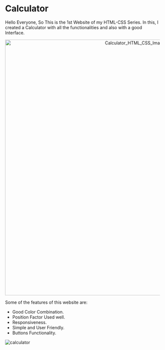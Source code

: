 # Calculator
Hello Everyone, So This is the 1st Website of my HTML-CSS Series. In this, I created a Calculator with all the functionalities and also with a good Interface. 

<p align="center">
<img width="830" alt="Calculator_HTML_CSS_Image" src="https://github.com/chiki012/Calculator/assets/127822363/660066e7-5daa-496a-9eee-b604cad72f15" >
</p>

Some of the features of this website are:
- Good Color Combination.
- Position Factor Used well.
- Responsiveness.
- Simple and User Friendly.
- Buttons Functionality.


![calculator](https://github.com/chiki012/Calculator/assets/127822363/e6e54952-e246-4a59-bde8-f7126cfd1d55)

